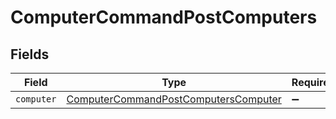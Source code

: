 # ComputerCommandPostComputers


## Fields

| Field                                                                                               | Type                                                                                                | Required                                                                                            | Description                                                                                         |
| --------------------------------------------------------------------------------------------------- | --------------------------------------------------------------------------------------------------- | --------------------------------------------------------------------------------------------------- | --------------------------------------------------------------------------------------------------- |
| `computer`                                                                                          | [ComputerCommandPostComputersComputer](../../models/shared/computercommandpostcomputerscomputer.md) | :heavy_minus_sign:                                                                                  | N/A                                                                                                 |